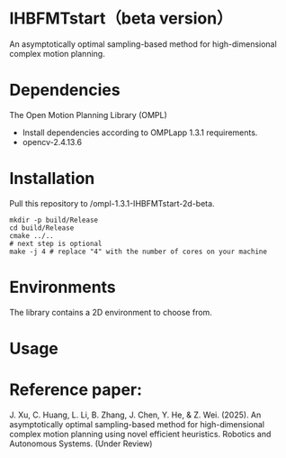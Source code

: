 # IHBFMTstart（beta version）
An asymptotically optimal sampling-based method for high-dimensional complex motion planning.
# Dependencies
The Open Motion Planning Library (OMPL) 
* Install dependencies according to OMPLapp 1.3.1 requirements.
* opencv-2.4.13.6
# Installation
Pull this repository to /ompl-1.3.1-IHBFMTstart-2d-beta.
```
mkdir -p build/Release
cd build/Release
cmake ../..
# next step is optional
make -j 4 # replace "4" with the number of cores on your machine
```
# Environments
The library contains a 2D environment to choose from. 




# Usage



# Reference paper: 
J. Xu, C. Huang, L. Li, B. Zhang, J. Chen, Y. He, & Z. Wei. (2025). An asymptotically optimal sampling-based method for high-dimensional complex motion planning using novel efficient heuristics. Robotics and Autonomous Systems. (Under Review)
